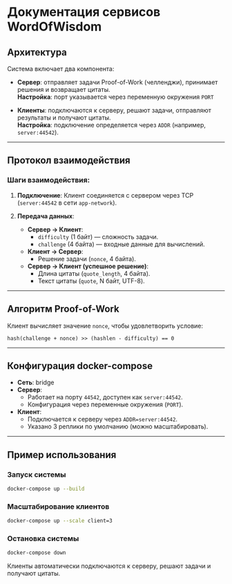# Документация сервисов WordOfWisdom

## Архитектура
Система включает два компонента:

- **Сервер**: отправляет задачи Proof-of-Work (челленджи), принимает решения и возвращает цитаты.  
  **Настройка**: порт указывается через переменную окружения `PORT`

- **Клиенты**: подключаются к серверу, решают задачи, отправляют результаты и получают цитаты.  
  **Настройка**: подключение определяется через `ADDR` (например, `server:44542`).

---

## Протокол взаимодействия

### Шаги взаимодействия:
1. **Подключение**: Клиент соединяется с сервером через TCP (`server:44542` в сети `app-network`).

2. **Передача данных**:
    - **Сервер → Клиент**:
        - `difficulty` (1 байт) — сложность задачи.
        - `challenge` (4 байта) — входные данные для вычислений.
    - **Клиент → Сервер**:
        - Решение задачи (`nonce`, 4 байта).
    - **Сервер → Клиент (успешное решение)**:
        - Длина цитаты (`quote_length`, 4 байта).
        - Текст цитаты (`quote`, N байт, UTF-8).

---

## Алгоритм Proof-of-Work

Клиент вычисляет значение `nonce`, чтобы удовлетворить условие:
```text
hash(challenge + nonce) >> (hashlen - difficulty) == 0
```

---

## Конфигурация docker-compose

- **Сеть**: bridge
- **Сервер**:
    - Работает на порту `44542`, доступен как `server:44542`.
    - Конфигурация через переменные окружения (`PORT`).
- **Клиент**:
    - Подключается к серверу через `ADDR=server:44542`.
    - Указано 3 реплики по умолчанию (можно масштабировать).

---

## Пример использования

### Запуск системы
```bash
docker-compose up --build
```

### Масштабирование клиентов
```bash
docker-compose up --scale client=3
```

### Остановка системы
```bash
docker-compose down
```

Клиенты автоматически подключаются к серверу, решают задачи и получают цитаты.